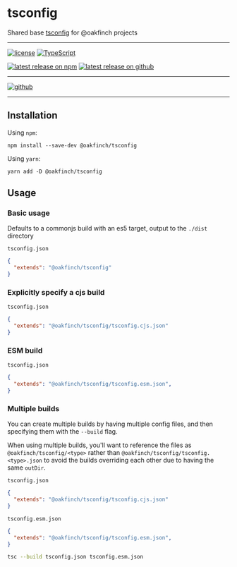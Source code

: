 # tsconfig
Shared base [tsconfig](https://www.typescriptlang.org/docs/handbook/tsconfig-json.html) for @oakfinch projects

------

[![license](https://badgen.net/github/license/oakfinch/configs)](https://github.com/oakfinch/configs/blob/main/LICENSE)
[![TypeScript](https://badgen.net/badge/icon/TypeScript?icon=typescript&label=)](https://www.typescriptlang.org/)

[![latest release on npm](https://badgen.net/npm/v/@oakfinch/tsconfig?icon=npm&label=)](https://npmjs.com/package/@oakfinch/tsconfig)
[![latest release on github](https://badgen.net/github/release/oakfinch/tsconfig?icon=github&label=)](https://github.com/oakfinch/tsconfig/releases/latest)

------

[![github](https://badgen.net/badge/icon/github?icon=github&scale=2&label=)](https://github.com/oakfinch/tsconfig/)

------

## Installation

Using `npm`:

```
npm install --save-dev @oakfinch/tsconfig
```

Using `yarn`:

```
yarn add -D @oakfinch/tsconfig
```

## Usage

### Basic usage

Defaults to a commonjs build with an es5 target, output to the `./dist` directory

`tsconfig.json`
```json
{
  "extends": "@oakfinch/tsconfig"
}
```

### Explicitly specify a cjs build

`tsconfig.json`
```json
{
  "extends": "@oakfinch/tsconfig/tsconfig.cjs.json"
}
```

### ESM build

`tsconfig.json`
```json
{
  "extends": "@oakfinch/tsconfig/tsconfig.esm.json",
}
```

### Multiple builds

You can create multiple builds by having multiple config files, and then
specifying them with the `--build` flag.

When using multiple builds, you'll want to reference the files as `@oakfinch/tsconfig/<type>`
rather than `@oakfinch/tsconfig/tsconfig.<type>.json` to avoid the builds overriding
each other due to having the same `outDir`.

`tsconfig.json`
```json
{
  "extends": "@oakfinch/tsconfig/tsconfig.cjs.json"
}
```

`tsconfig.esm.json`
```json
{
  "extends": "@oakfinch/tsconfig/tsconfig.esm.json",
}
```

```bash
tsc --build tsconfig.json tsconfig.esm.json 
```